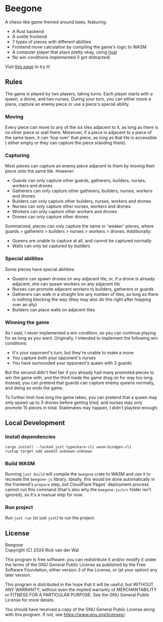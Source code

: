 # Beegone

A chess-like game themed around bees, featuring:

- A Rust backend
- A svelte frontend
- 7 types of pieces with different abilities
- Frontend move calculation by compiling the game's logic to WASM
- A computer player that plays pretty okay, using [rival](https://github.com/Tortoaster/rival)
- No win conditions implemented (I got distracted)

Visit [this page](https://beegone.tortoaster.com/) to try it!

## Rules

The game is played by two players, taking turns. Each player starts with a queen, a drone, and two nurses. During your
turn, you can either move a piece, capture an enemy piece or use a piece's special ability.

### Moving

Every piece can move to any of the six tiles adjacent to it, as long as there is no other piece or wall there. Moreover,
if a piece is adjacent to a piece of the same team, it can 'hop over' that piece, as long as that tile is accessible (
either empty or they can capture the piece standing there).

### Capturing

Most pieces can capture an enemy piece adjacent to them by moving their piece onto the same tile. However:

* Guards can only capture other guards, gatherers, builders, nurses, workers and drones
* Gatherers can only capture other gatherers, builders, nurses, workers and drones
* Builders can only capture other builders, nurses, workers and drones
* Nurses can only capture other nurses, workers and drones
* Workers can only capture other workers and drones
* Drones can only capture other drones

Summarized, pieces can only capture the same or 'weaker' pieces, where guards > gatherers > builders > nurses >
workers > drones. Additionally:

* Queens are unable to capture at all, and cannot be captured normally
* Walls can only be captured by builders

### Special abilities

Some pieces have special abilities:

* Queens can spawn drones on any adjacent tile, or, if a drone is already adjacent, she can spawn workers on any
  adjacent tile
* Nurses can promote adjacent workers to builders, gatherers or guards
* Gatherers can walk in a straight line any number of tiles, as long as there is nothing blocking the way (they may also
  do this right after hopping over an ally)
* Builders can place walls on adjacent tiles

### Winning the game

As I said, I never implemented a win condition, so you can continue playing for as long as you want. Originally, I
intended to implement the following win conditions:

* It's your opponent's turn, but they're unable to make a move
* You capture both your opponent's nurses
* You have surrounded your opponent's queen with 3 guards

But the second didn't feel fair if you already had many promoted pieces to win the game with, and the third made the
game drag on for way too long. Instead, you can pretend that guards can capture enemy queens normally, and doing so ends
the game.

To further limit how long the game takes, you can pretend that a queen may only spawn up to 3 drones before getting
tired, and nurses may only promote 15 pieces in total. Stalemates may happen, I didn't playtest enough.

## Local Development

### Install dependencies

```shell
cargo install --locked just typeshare-cli wasm-bindgen-cli
rustup target add wasm32-unknown-unknown
```

### Build WASM

Running `just build` will compile the `beegone` crate to WASM and use it to recreate the `beegone-js` library. Ideally,
this would be done automatically in the frontend's `prepare` step, but CloudFlare Pages' deployment process cannot run
this command (that's also why the `beegone-js/src` folder isn't ignored), so it's a manual step for now.

### Run project

Run `just run` (or just `just`) to run the project.

## License

Beegone\
Copyright (C) 2024 Rick van der Wal

This program is free software: you can redistribute it and/or modify
it under the terms of the GNU General Public License as published by
the Free Software Foundation, either version 3 of the License, or
(at your option) any later version.

This program is distributed in the hope that it will be useful,
but WITHOUT ANY WARRANTY; without even the implied warranty of
MERCHANTABILITY or FITNESS FOR A PARTICULAR PURPOSE. See the
GNU General Public License for more details.

You should have received a copy of the GNU General Public License
along with this program. If not, see <https://www.gnu.org/licenses/>.
